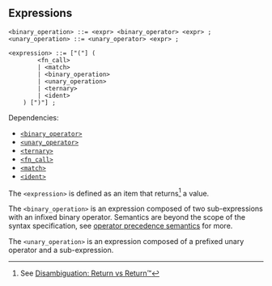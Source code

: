 ## Expressions

```ebnf
<binary_operation> ::= <expr> <binary_operator> <expr> ;
<unary_operation> ::= <unary_operator> <expr> ;

<expression> ::= ["("] (
        <fn_call>
        | <match>
        | <binary_operation>
        | <unary_operation>
        | <ternary>
        | <ident>
    ) [")"] ;
```

Dependencies:

- [`<binary_operator>`](./operators.md#binary)
- [`<unary_operator>`](./operators.md#unary)
- [`<ternary>`](./control-flow/ternary.md)
- [`<fn_call>`](./functions.md)
- [`<match>`](./control-flow/pattern-matching.md)
- [`<ident>`](./identifiers.md)

The `<expression>` is defined as an item that returns[^ret] a value.

The `<binary_operation>` is an expression composed of two sub-expressions with an infixed binary
operator. Semantics are beyond the scope of the syntax specification, see
[operator precedence semantics](../semantics/operator-precedence.md) for more.

The `<unary_operation>` is an expression composed of a prefixed unary operator and a sub-expression.

[^ret]: See [Disambiguation: Return vs Return™️](../introduction.md#return-vs-return™️)
